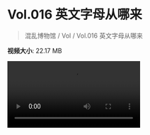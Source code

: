 # Vol.016 英文字母从哪来

> 混乱博物馆 / Vol / Vol.016 英文字母从哪来

**视频大小**: 22.17 MB

<div class="video"><video src="https://file.hsyhx.top/video/混乱博物馆/Vol/016.mp4" controls preload>🤔 您的浏览器不支持 video 标签</video></div>